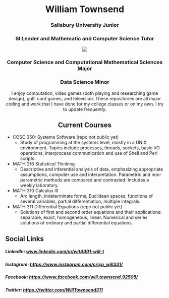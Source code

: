 <h1 align="center">William Townsend</h1>

<h3 align="center">Salisbury University Junior</h3>

<h3 align="center">SI Leader and Mathematic and Computer Science Tutor</h3>

<p align="center">
  <img src="https://contracting.ggibuilds.com/wp-content/uploads/2019/03/SU_Logo_color.jpg?raw=true"/>
</p>

<h3 align="center">Computer Science and Computational Mathematical Sciences Major</h3>

<h3 align="center">Data Science Minor</h3>

<div align="center">I enjoy computation, video games (both playing and researching game design), golf, card games, and television. These repositories are all major coding and work that I have done for my college classes or on my own. I try to update frequently.</div>

<h2 align="center">Current Courses</h2>

* COSC 350: Systems Software (repo not public yet)
  * Study of programming at the systems level, mostly in a UNIX environment. Topics include processes, threads, sockets, basic I/O operations, interprocess communication and use of Shell and Perl scripts. 
* MATH 216 Statistical Thinking
  * Descriptive and inferential analysis of data, emphasizing appropriate assumptions, computer use and interpretation. Parametric and non-parametric methods are compared and contrasted. Includes a weekly laboratory.
* MATH 310 Calculus III
  * Arc length, indeterminate forms, Euclidean spaces, functions of several variables, partial differentiation, multiple integrals.  
* MATH 311 Differential Equations (repo not public yet)
  *	 Solutions of first and second order equations and their applications: separable, exact, homogeneous, linear. Numerical and series solutions of ordinary and partial differential equations.
## Social Links
##### LinkedIn: www.linkedin.com/in/wit4401-will-t 
##### Instagram: https://www.instagram.com/crisp_will331/ 
##### Facebook: https://www.facebook.com/will.townsend.92505/ 
##### Twitter: https://twitter.com/WillTownsend311
